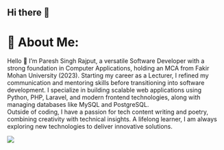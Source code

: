 ## Hi there 👋


# 💫 About Me:
Hello 👋 I’m Paresh Singh Rajput, a versatile Software Developer with a strong foundation in Computer Applications, holding an MCA from Fakir Mohan University (2023). Starting my career as a Lecturer, I refined my communication and mentoring skills before transitioning into software development. I specialize in building scalable web applications using Python, PHP, Laravel, and modern frontend technologies, along with managing databases like MySQL and PostgreSQL.<br>Outside of coding, I have a passion for tech content writing and poetry, combining creativity with technical insights. A lifelong learner, I am always exploring new technologies to deliver innovative solutions.<br>

<img src="https://user-images.githubusercontent.com/73097560/115834477-dbab4500-a447-11eb-908a-139a6edaec5c.gif">

